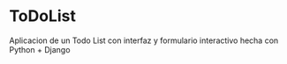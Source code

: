 # ToDoList
Aplicacion de un Todo List con interfaz y formulario interactivo hecha con Python + Django
